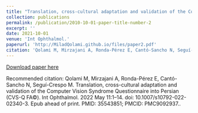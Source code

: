 ```yaml
---
title: "Translation, cross-cultural adaptation and validation of the Computer Vision Syndrome Questionnaire into Persian (CVS-Q FA ©)"
collection: publications
permalink: /publication/2010-10-01-paper-title-number-2
excerpt: ''
date: 2021-10-01
venue: 'Int Ophthalmol.'
paperurl: 'http://MiladQolami.github.io/files/paper2.pdf'
citation: 'Qolami M, Mirzajani A, Ronda-Pérez E, Cantó-Sancho N, Seguí-Crespo M. Translation, cross-cultural adaptation and validation of the Computer Vision Syndrome Questionnaire into Persian (CVS-Q FA©). Int Ophthalmol. 2022 May 11:1–14. doi: 10.1007/s10792-022-02340-3. Epub ahead of print. PMID: 35543851; PMCID: PMC9092937.'
---
```


[Download paper here](http://MiladQolami.github.io/files/paper2.pdf)

Recommended citation: Qolami M, Mirzajani A, Ronda-Pérez E, Cantó-Sancho N, Seguí-Crespo M. Translation, cross-cultural adaptation and validation of the Computer Vision Syndrome Questionnaire into Persian (CVS-Q FA©). Int Ophthalmol. 2022 May 11:1–14. doi: 10.1007/s10792-022-02340-3. Epub ahead of print. PMID: 35543851; PMCID: PMC9092937..